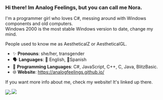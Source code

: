 ### Hi there! Im Analog Feelings, but you can call me Nora.

I'm a programmer girl who loves C#, messing around with Windows components and old computers.  
Windows 2000 is the most stable Windows version to date, change my mind.

People used to know me as AestheticalZ or AestheticalGL.

- ✨ **Pronouns**: she/her, transgender
- 🗣️ **Languages**: 🍵 English, 🥘Spanish
- 💾 **Programming Languages**: C#, JavaScript, C++, C, Java, BlitzBasic.
- 🌐 **Website**: https://analogfeelings.github.io/

If you want more info about me, check my website! It's linked up there.

<a href="https://github.com/anuraghazra/github-readme-stats">
  <img align="center" src="https://github-readme-stats.vercel.app/api?username=analogfeelings&show_icons=true&bg_color=1e1e2e&text_color=cdd6f4&icon_color=cba6f7&title_color=94e2d5&show=reviews,prs_merged,prs_merged_percentage" />
</a>
<a href="https://github.com/anuraghazra/github-readme-stats">
  <img align="top" src="https://github-readme-stats.vercel.app/api/top-langs/?username=analogfeelings&layout=donut&bg_color=1e1e2e&text_color=cdd6f4&icon_color=cba6f7&title_color=94e2d5" />
</a>

